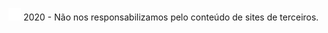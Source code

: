 <a href="http://www.wtfpl.net/"><img src="img/cl.svg" alt="CopyLeft" width="20" /></a> 2020 - Não nos responsabilizamos pelo conteúdo de sites de terceiros.